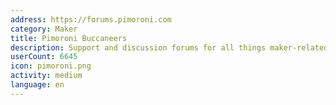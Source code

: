 ```yaml
---
address: https://forums.pimoroni.com
category: Maker
title: Pimoroni Buccaneers
description: Support and discussion forums for all things maker-related
userCount: 6645
icon: pimoroni.png
activity: medium
language: en
---
```

